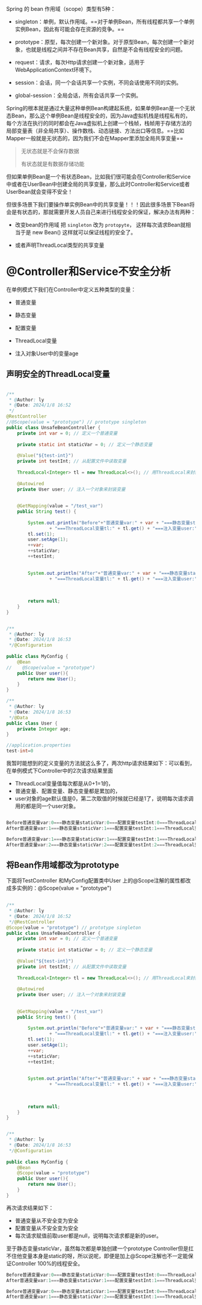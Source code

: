 Spring 的 bean 作用域（scope）类型有5种：

- singleton：单例，默认作用域。==对于单例Bean，所有线程都共享一个单例实例Bean，因此有可能会存在资源的竞争。==
    
- prototype：原型，每次创建一个新对象。对于原型Bean，每次创建一个新对象，也就是线程之间并不存在Bean共享，自然是不会有线程安全的问题。
    
- request：请求，每次Http请求创建一个新对象，适用于WebApplicationContext环境下。
    
- session：会话，同一个会话共享一个实例，不同会话使用不同的实例。
    
- global-session：全局会话，所有会话共享一个实例。
    

Spring的根本就是通过大量这种单例Bean构建起系统，如果单例Bean是一个无状态Bean，那么这个单例Bean是线程安全的，因为Java虚拟机栈是线程私有的，每个方法在执行的同时都会在Java虚拟机上创建一个栈帧，栈帧用于存储方法的局部变量表（非全局共享）、操作数栈、动态链接、方法出口等信息。==比如Mapper一般就是无状态的，因为我们不会在Mapper里添加全局共享变量==

> 无状态就是不会保存数据
> 
> 有状态就是有数据存储功能

但如果单例Bean是一个有状态Bean，比如我们很可能会在Controller和Service中或者在UserBean中创建全局的共享变量，那么此时Controller和Service或者UserBean就会变得不安全！



但很多场景下我们要操作单实例Bean中的共享变量！！！因此很多场景下Bean将会是有状态的，那就需要开发人员自己来进行线程安全的保证，解决办法有两种：

- 改变bean的作用域 把 `singleton` 改为 `protopyte`， 这样每次请求Bean就相当于是 new Bean() 这样就可以保证线程的安全了。
    
- 或者声明ThreadLocal类型的共享变量

# @Controller和Service不安全分析

在单例模式下我们在Controller中定义五种类型的变量：

- 普通变量
    
- 静态变量
    
- 配置变量
    
- ThreadLocal变量
    
- 注入对象User中的变量age
    
## 声明安全的ThreadLocal变量
```Java
  
/**  
 * @Author: ly  
 * @Date: 2024/1/8 16:52  
 */
@RestController  
//@Scope(value = "prototype") // prototype singleton  
public class UnsafeBeanController {  
    private int var = 0; // 定义一个普通变量  
  
    private static int staticVar = 0; // 定义一个静态变量  
  
    @Value("${test-int}")  
    private int testInt; // 从配置文件中读取变量  
  
    ThreadLocal<Integer> tl = new ThreadLocal<>(); // 用ThreadLocal来封装变量  
  
    @Autowired  
    private User user; // 注入一个对象来封装变量  
  
  
    @GetMapping(value = "/test_var")  
    public String test() {  
  
        System.out.println("Before"+"普通变量var:" + var + "===静态变量staticVar:" + staticVar + "===配置变量testInt:" + testInt  
                + "===ThreadLocal变量tl:" + tl.get() + "===注入变量user:" + user.getAge());  
        tl.set(1);  
        user.setAge(1);  
        ++var;  
        ++staticVar;  
        ++testInt;  
  
  
        System.out.println("After"+"普通变量var:" + var + "===静态变量staticVar:" + staticVar + "===配置变量testInt:" + testInt  
                + "===ThreadLocal变量tl:" + tl.get() + "===注入变量user:" + user.getAge());  
  
  
  
        return null;  
    }  
}


/**  
 * @Author: ly  
 * @Date: 2024/1/8 16:53  
 */@Configuration  
  
public class MyConfig {  
    @Bean  
//    @Scope(value = "prototype")  
    public User user(){  
        return new User();  
    }  
}

/**  
 * @Author: ly  
 * @Date: 2024/1/8 16:53  
 */@Data  
public class User {  
    private Integer age;  
}

//application.properties
test-int=0
```

我暂时能想到的定义变量的方法就这么多了，两次http请求结果如下：可以看到，在单例模式下Controller中的2次请求结果里面
- ThreadLocal变量值每次都是从0+1=1的，
- 普通变量、配置变量、静态变量都是累加的，
- user对象的age默认值是0，第二次取值的时候就已经是1了，说明每次请求调用的都是同一个user对象。

```Java

Before普通变量var:0===静态变量staticVar:0===配置变量testInt:0===ThreadLocal变量tl:null===注入变量user:null
After普通变量var:1===静态变量staticVar:1===配置变量testInt:1===ThreadLocal变量tl:1===注入变量user:1

Before普通变量var:1===静态变量staticVar:1===配置变量testInt:1===ThreadLocal变量tl:null===注入变量user:1
After普通变量var:2===静态变量staticVar:2===配置变量testInt:2===ThreadLocal变量tl:1===注入变量user:1
```

## 将Bean作用域都改为prototype
下面将TestController 和MyConfig配置类中User 上的@Scope注解的属性都改成多实例的：@Scope(value = "prototype")

```Java
  
/**  
 * @Author: ly  
 * @Date: 2024/1/8 16:52  
 */@RestController  
@Scope(value = "prototype") // prototype singleton  
public class UnsafeBeanController {  
    private int var = 0; // 定义一个普通变量  
  
    private static int staticVar = 0; // 定义一个静态变量  
  
    @Value("${test-int}")  
    private int testInt; // 从配置文件中读取变量  
  
    ThreadLocal<Integer> tl = new ThreadLocal<>(); // 用ThreadLocal来封装变量  
  
    @Autowired  
    private User user; // 注入一个对象来封装变量  
  
  
    @GetMapping(value = "/test_var")  
    public String test() {  
  
        System.out.println("Before"+"普通变量var:" + var + "===静态变量staticVar:" + staticVar + "===配置变量testInt:" + testInt  
                + "===ThreadLocal变量tl:" + tl.get() + "===注入变量user:" + user.getAge());  
        tl.set(1);  
        user.setAge(1);  
        ++var;  
        ++staticVar;  
        ++testInt;  
  
  
        System.out.println("After"+"普通变量var:" + var + "===静态变量staticVar:" + staticVar + "===配置变量testInt:" + testInt  
                + "===ThreadLocal变量tl:" + tl.get() + "===注入变量user:" + user.getAge());  
  
  
  
        return null;  
    }  
}


/**  
 * @Author: ly  
 * @Date: 2024/1/8 16:53  
 */@Configuration  
  
public class MyConfig {  
    @Bean  
    @Scope(value = "prototype")  
    public User user(){  
        return new User();  
    }  
}
```

再次请求结果如下：
- 普通变量从不安全变为安全
- 配置变量从不安全变为安全
- 每次请求赋值前取user都是null，说明每次请求都是新的user。

至于静态变量staticVar，虽然每次都是单独创建一个prototype Controller但是扛不住他变量本身是static的呀，所以说呢，即便是加上@Scope注解也不一定能保证Controller 100%的线程安全。

```Java
Before普通变量var:0===静态变量staticVar:0===配置变量testInt:0===ThreadLocal变量tl:null===注入变量user:null
After普通变量var:1===静态变量staticVar:1===配置变量testInt:1===ThreadLocal变量tl:1===注入变量user:1

Before普通变量var:0===静态变量staticVar:1===配置变量testInt:0===ThreadLocal变量tl:null===注入变量user:null
After普通变量var:1===静态变量staticVar:2===配置变量testInt:1===ThreadLocal变量tl:1===注入变量user:1
```
